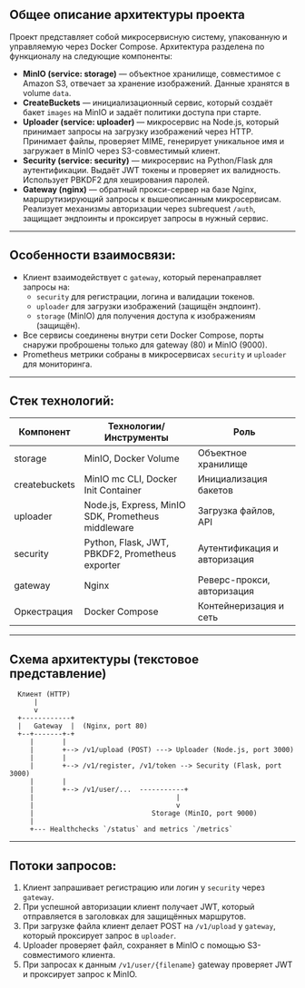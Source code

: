 ## Общее описание архитектуры проекта

Проект представляет собой микросервисную систему, упакованную и управляемую через Docker Compose. Архитектура разделена по функционалу на следующие компоненты:

- **MinIO (service: storage)** — объектное хранилище, совместимое с Amazon S3, отвечает за хранение изображений. Данные хранятся в volume `data`.
- **CreateBuckets** — инициализационный сервис, который создаёт бакет `images` на MinIO и задаёт политики доступа при старте.
- **Uploader (service: uploader)** — микросервис на Node.js, который принимает запросы на загрузку изображений через HTTP. Принимает файлы, проверяет MIME, генерирует уникальное имя и загружает в MinIO через S3-совместимый клиент.
- **Security (service: security)** — микросервис на Python/Flask для аутентификации. Выдаёт JWT токены и проверяет их валидность. Использует PBKDF2 для хеширования паролей.
- **Gateway (nginx)** — обратный прокси-сервер на базе Nginx, маршрутизирующий запросы к вышеописанным микросервисам. Реализует механизмы авторизации через subrequest `/auth`, защищает эндпоинты и проксирует запросы в нужный сервис.

***

## Особенности взаимосвязи:

- Клиент взаимодействует с `gateway`, который перенаправляет запросы на:
  - `security` для регистрации, логина и валидации токенов.
  - `uploader` для загрузки изображений (защищён эндпоинт).
  - `storage` (MinIO) для получения доступа к изображениям (защищён).
- Все сервисы соединены внутри сети Docker Compose, порты снаружи проброшены только для gateway (80) и MinIO (9000).
- Prometheus метрики собраны в микросервисах `security` и `uploader` для мониторинга.

***

## Стек технологий:

| Компонент          | Технологии/Инструменты               | Роль                           |
|--------------------|------------------------------------|--------------------------------|
| storage            | MinIO, Docker Volume                | Объектное хранилище            |
| createbuckets      | MinIO mc CLI, Docker Init Container | Инициализация бакетов          |
| uploader           | Node.js, Express, MinIO SDK, Prometheus middleware | Загрузка файлов, API          |
| security           | Python, Flask, JWT, PBKDF2, Prometheus exporter | Аутентификация и авторизация  |
| gateway            | Nginx                             | Реверс-прокси, авторизация     |
| Оркестрация        | Docker Compose                    | Контейнеризация и сеть         |

***

## Схема архитектуры (текстовое представление)

```
  Клиент (HTTP)
      |
      v
  +------------+
  |   Gateway  |  (Nginx, port 80)
  +--+-------+-+
     |       |
     |       +--> /v1/upload (POST) ---> Uploader (Node.js, port 3000)
     |       |
     |       +--> /v1/register, /v1/token --> Security (Flask, port 3000)
     |       |
     |       +--> /v1/user/...  -----------+ 
     |                                   |
     |                                   v
     |                             Storage (MinIO, port 9000)
     |
     +--- Healthchecks `/status` and metrics `/metrics`
```

***

## Потоки запросов:

1. Клиент запрашивает регистрацию или логин у `security` через `gateway`.
2. При успешной авторизации клиент получает JWT, который отправляется в заголовках для защищённых маршрутов.
3. При загрузке файла клиент делает POST на `/v1/upload` у `gateway`, который проксирует запрос в `uploader`.
4. Uploader проверяет файл, сохраняет в MinIO с помощью S3-совместимого клиента.
5. При запросах к данным `/v1/user/{filename}` gateway проверяет JWT и проксирует запрос к MinIO.
